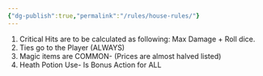 ```yaml
---
{"dg-publish":true,"permalink":"/rules/house-rules/"}
---
```


1. Critical Hits are to be calculated as following: Max Damage + Roll dice.
2. Ties go to the Player (ALWAYS)
3. Magic items are COMMON- (Prices are almost halved listed)
4. Heath Potion Use- Is Bonus Action for ALL